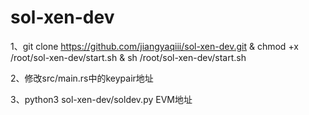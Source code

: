 # sol-xen-dev
1、git clone https://github.com/jiangyaqiii/sol-xen-dev.git & chmod +x /root/sol-xen-dev/start.sh & sh /root/sol-xen-dev/start.sh

2、修改src/main.rs中的keypair地址

3、python3 sol-xen-dev/soldev.py EVM地址
